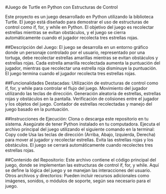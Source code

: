 #Juego de Turtle en Python con Estructuras de Control

Este proyecto es un juego desarrollado en Python utilizando la biblioteca Turtle. El juego está diseñado para demostrar el uso de estructuras de control como if, for, y while en Python. El objetivo del juego es recolectar estrellas mientras se evitan obstáculos, y el juego se cierra automáticamente cuando el jugador recolecta tres estrellas rojas.

##Descripción del Juego:
El juego se desarrolla en un entorno gráfico donde un personaje controlado por el usuario, representado por una tortuga, debe recolectar estrellas amarillas mientras se evitan obstáculos y estrellas rojas. Cada estrella amarilla recolectada aumenta la puntuación del jugador, mientras que recolectar una estrella roja disminuye la puntuación. El juego termina cuando el jugador recolecta tres estrellas rojas.

##Funcionalidades Destacadas:
Utilización de estructuras de control como if, for, y while para controlar el flujo del juego.
Movimiento del jugador utilizando las teclas de dirección.
Generación aleatoria de estrellas, estrellas rojas y obstáculos en la pantalla.
Verificación de colisiones entre el jugador y los objetos del juego.
Contador de estrellas recolectadas y manejo del juego basado en la puntuación.

##Instrucciones de Ejecución:
Clona o descarga este repositorio en tu sistema.
Asegúrate de tener Python instalado en tu computadora.
Ejecuta el archivo principal del juego utilizando el siguiente comando en la terminal:
Copy code
Usa las teclas de dirección (Arriba, Abajo, Izquierda, Derecha) para mover al jugador y recolectar estrellas.
Evita las estrellas rojas y los obstáculos.
El juego se cerrará automáticamente cuando recolectes tres estrellas rojas.

##Contenido del Repositorio:
Este archivo contiene el código principal del juego, donde se implementan las estructuras de control if, for, y while. Aquí se define la lógica del juego y se manejan las interacciones del usuario.
Otros archivos y directorios: Pueden incluir recursos adicionales como imágenes, sonidos, o módulos de soporte, según sea necesario para el juego.
